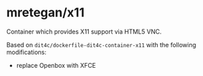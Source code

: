 # mretegan/x11

Container which provides X11 support via HTML5 VNC.

Based on `dit4c/dockerfile-dit4c-container-x11` with the following modifications:
* replace Openbox with XFCE
